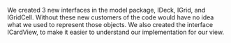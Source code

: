 We created 3 new interfaces in the model package, IDeck, IGrid, and IGridCell. Without these
new customers of the code would have no idea what we used to represent those objects.
We also created the interface ICardView, to make it easier to understand our 
implementation for our view.